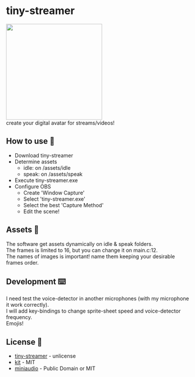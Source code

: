 # tiny-streamer
<img width=262 src="https://github.com/FelipeIzolan/tiny-streamer/assets/80170121/cdf6500c-c8dc-48f4-ac59-117535af028e"></img>\
create your digital avatar for streams/videos!

## How to use 🔑

- Download tiny-streamer
- Determine assets
  - idle: on /assets/idle
  - speak: on /assets/speak
- Execute tiny-streamer.exe
- Configure OBS
  - Create 'Window Capture'
  - Select 'tiny-streamer.exe'
  - Select the best 'Capture Method'
  - Edit the scene!

## Assets 👾
The software get assets dynamically on idle & speak folders.\
The frames is limited to 16, but you can change it on main.c:12.\
The names of images is important! name them keeping your desirable frames order.

## Development ⌨️
I need test the voice-detector in another microphones (with my microphone it work correctly).\
I will add key-bindings to change sprite-sheet speed and voice-detector frequency.\
Emojis!

## License 📜

- [tiny-streamer](https://github.com/FelipeIzolan/tiny-streamer) - unlicense
- [kit](https://github.com/rxi/kit) - MIT
- [miniaudio](https://github.com/mackron/miniaudio) - Public Domain or MIT
